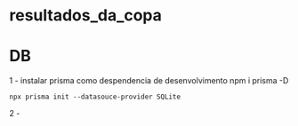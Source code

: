 # resultados_da_copa



# DB

1 - instalar prisma como despendencia de desenvolvimento
    npm i prisma -D

    npx prisma init --datasouce-provider SQLite
2 - 